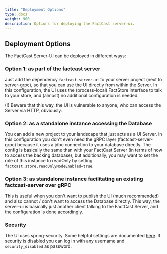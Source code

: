 ```yaml
---
title: "Deployment Options"
type: docs
weight: 900
description: Options for deploying the FactCast server-ui.
---
```


## Deployment Options

The FactCast Server-UI can be deployed in different ways:

### Option 1: as part of the factcast server

Just add the dependency `factcast-server-ui` to your server project (next to server-grpc), so that you can use the UI
directly from within the Server. In
this configuration, the UI uses the (process-local) FactStore interface to talk to your store, and (almost) no
additional configuration is needed.

(!) Beware that this way, the UI is vulnerable to anyone, who can access the Server via HTTP, obviously.

### Option 2: as a standalone instance accessing the Database

You can add a new project to your landscape that just acts as a UI Server. In this configuration you don't even need
the gRPC layer (factcast-server-grpc) because it uses a jdbc connection to your database directly. The config is
basically the
same than with your FactCast Server (in terms of how to access the backing database), but additionally, you may want
to set the role of this instance to readOnly by setting `factcast.store.readOnlyModeEnabled=true`.

### Option 3: as standalone instance facilitating an existing factcast-server over gRPC

This is useful when you don't want to publish the UI (much recommended) and also cannot / don't want to access the
Database directly. This
way, the server-ui is basically just another client talking to the FactCast Server, and the configuration is done
accordingly.

### Security

The UI uses spring-security. Some helpful settings are documented [here](../Setup/security).
If security is disabled you can log in with any username and `security_disabled` as password.
